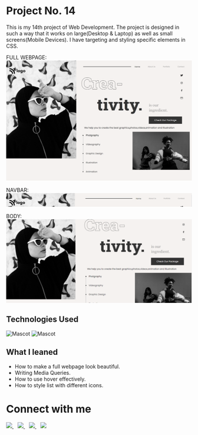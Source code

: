 # Project No. 14

This is my 14th project of Web Development. The project is designed in such a way that it works on large(Desktop & Laptop) as well as small screens(Mobile Devices). I have targeting and styling specific elements in CSS.

FULL WEBPAGE:
![Project2](sc/full.png "proj2 image")

NAVBAR:
![Project2](sc/nav.PNG "proj2 image")

BODY:
![Project2](sc/body.PNG )

## Technologies Used

![Mascot](https://www.vectorlogo.zone/logos/w3_html5/w3_html5-icon.svg "mascot logo")
![Mascot](https://www.vectorlogo.zone/logos/w3_css/w3_css-icon.svg "mascot logo")


## What I leaned

- How to make a full webpage look beautiful.
- Writing Media Queries.
- How to use hover effectively.
- How to style list with different icons.



# Connect with me

   <a href="https://www.linkedin.com/in/mughninoman97/" >
    <img width="30px" src="https://www.vectorlogo.zone/logos/linkedin/linkedin-icon.svg" />
  </a>&ensp;
  <a href="https://twitter.com/mughninoman97">
    <img width="30px" src="https://www.vectorlogo.zone/logos/twitter/twitter-official.svg" />
  </a>&ensp;
  <a href="https://www.instagram.com/mughninoman97/">
    <img width="30px" src="https://www.vectorlogo.zone/logos/instagram/instagram-icon.svg" />
  </a>&ensp;
  <a href="https://abdulmughninoman.hashnode.dev/">
  <img width="30px" src="https://cdn.hashnode.com/res/hashnode/image/upload/v1611902473383/CDyAuTy75.png?auto=compress" />
  </a>
